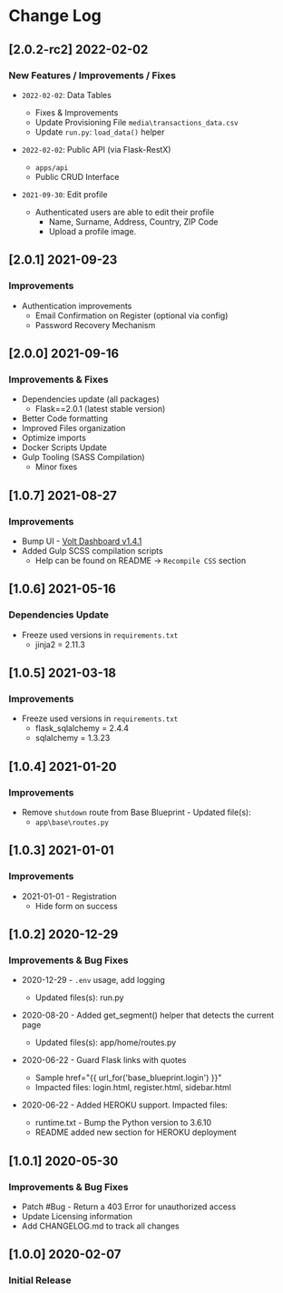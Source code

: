 # Change Log

## [2.0.2-rc2] 2022-02-02
### New Features / Improvements / Fixes

- `2022-02-02`: Data Tables
  - Fixes & Improvements
  - Update Provisioning File `media\transactions_data.csv`
  - Update `run.py`: `load_data()` helper
  
- `2022-02-02`: Public API (via Flask-RestX)
  - `apps/api`
  - Public CRUD Interface 

- `2021-09-30`: Edit profile 
  - Authenticated users are able to edit their profile
    - Name, Surname, Address, Country, ZIP Code
    - Upload a profile image. 

## [2.0.1] 2021-09-23
### Improvements 

- Authentication improvements
  - Email Confirmation on Register (optional via config)
  - Password Recovery Mechanism

## [2.0.0] 2021-09-16
### Improvements & Fixes

- Dependencies update (all packages) 
  - Flask==2.0.1 (latest stable version)
- Better Code formatting
- Improved Files organization
- Optimize imports
- Docker Scripts Update
- Gulp Tooling  (SASS Compilation)
  - Minor fixes

## [1.0.7] 2021-08-27
### Improvements

- Bump UI - [Volt Dashboard v1.4.1](https://github.com/themesberg/volt-bootstrap-5-dashboard/releases) 
- Added Gulp SCSS compilation scripts
  - Help can be found on README -> `Recompile CSS` section

## [1.0.6] 2021-05-16
### Dependencies Update

- Freeze used versions in `requirements.txt`
    - jinja2 = 2.11.3

## [1.0.5] 2021-03-18
### Improvements

- Freeze used versions in `requirements.txt`
    - flask_sqlalchemy = 2.4.4
    - sqlalchemy = 1.3.23

## [1.0.4] 2021-01-20
### Improvements

- Remove `shutdown` route from Base Blueprint - Updated file(s):
    - `app\base\routes.py`

## [1.0.3] 2021-01-01
### Improvements 

- 2021-01-01 - Registration
    - Hide form on success

## [1.0.2] 2020-12-29
### Improvements & Bug Fixes

- 2020-12-29 - `.env` usage, add logging
    - Updated files(s): run.py

- 2020-08-20 - Added get_segment() helper that detects the current page
    - Updated files(s): app/home/routes.py

- 2020-06-22 - Guard Flask links with quotes
    - Sample href="{{ url_for('base_blueprint.login') }}"
    - Impacted files: login.html, register.html, sidebar.html

- 2020-06-22 - Added HEROKU support. Impacted files:
    - runtime.txt - Bump the Python version to 3.6.10
    - README added new section for HEROKU deployment

## [1.0.1] 2020-05-30
### Improvements & Bug Fixes

- Patch #Bug - Return a 403 Error for unauthorized access
- Update Licensing information
- Add CHANGELOG.md to track all changes

## [1.0.0] 2020-02-07
### Initial Release
